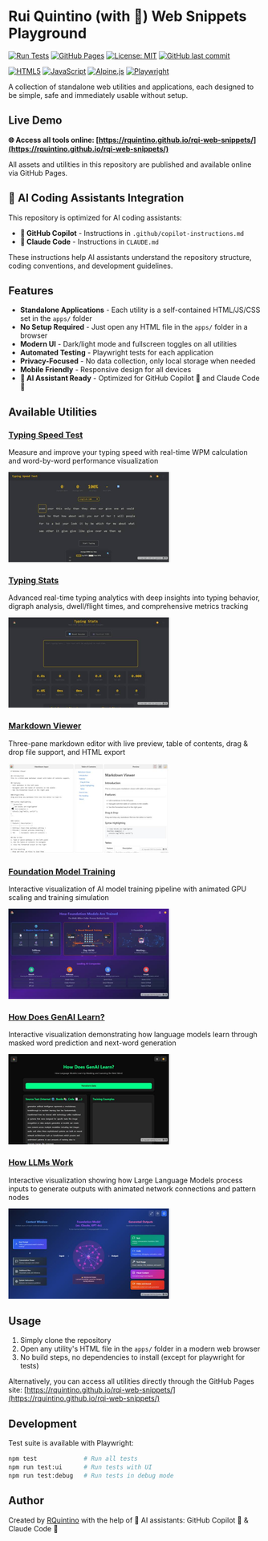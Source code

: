 # Rui Quintino (with 🤖) Web Snippets Playground

[![Run Tests](https://github.com/rquintino/rqi-web-snippets/actions/workflows/test.yml/badge.svg)](https://github.com/rquintino/rqi-web-snippets/actions/workflows/test.yml)
[![GitHub Pages](https://img.shields.io/badge/GitHub%20Pages-Live-brightgreen)](https://rquintino.github.io/rqi-web-snippets/)
[![License: MIT](https://img.shields.io/badge/License-MIT-yellow.svg)](https://opensource.org/licenses/MIT)
[![GitHub last commit](https://img.shields.io/github/last-commit/rquintino/rqi-web-snippets)](https://github.com/rquintino/rqi-web-snippets/commits)

[![HTML5](https://img.shields.io/badge/HTML5-E34F26?style=flat&logo=html5&logoColor=white)](https://developer.mozilla.org/en-US/docs/Web/HTML)
[![JavaScript](https://img.shields.io/badge/JavaScript-F7DF1E?style=flat&logo=javascript&logoColor=black)](https://developer.mozilla.org/en-US/docs/Web/JavaScript)
[![Alpine.js](https://img.shields.io/badge/Alpine.js-8BC34A?style=flat&logo=alpine.js&logoColor=white)](https://alpinejs.dev/)
[![Playwright](https://img.shields.io/badge/Playwright-2EAD33?style=flat&logo=playwright&logoColor=white)](https://playwright.dev/)

A collection of standalone web utilities and applications, each designed to be simple, safe and immediately usable without setup.

## Live Demo

**🌐 Access all tools online: [https://rquintino.github.io/rqi-web-snippets/](https://rquintino.github.io/rqi-web-snippets/)**

All assets and utilities in this repository are published and available online via GitHub Pages.

## 🤖 AI Coding Assistants Integration

This repository is optimized for AI coding assistants:

- **🐙 GitHub Copilot** - Instructions in `.github/copilot-instructions.md`
- **🧠 Claude Code** - Instructions in `CLAUDE.md`

These instructions help AI assistants understand the repository structure, coding conventions, and development guidelines.

## Features

- **Standalone Applications** - Each utility is a self-contained HTML/JS/CSS set in the `apps/` folder
- **No Setup Required** - Just open any HTML file in the `apps/` folder in a browser
- **Modern UI** - Dark/light mode and fullscreen toggles on all utilities
- **Automated Testing** - Playwright tests for each application
- **Privacy-Focused** - No data collection, only local storage when needed
- **Mobile Friendly** - Responsive design for all devices
- **🤖 AI Assistant Ready** - Optimized for GitHub Copilot 🐙 and Claude Code 🧠

## Available Utilities

### [Typing Speed Test](https://rquintino.github.io/rqi-web-snippets/apps/typing-speed-test.html)
Measure and improve your typing speed with real-time WPM calculation and word-by-word performance visualization

<img src="apps/typing-speed-test.jpeg" alt="Typing Speed Test" height="180">

### [Typing Stats](https://rquintino.github.io/rqi-web-snippets/apps/typing-stats.html)
Advanced real-time typing analytics with deep insights into typing behavior, digraph analysis, dwell/flight times, and comprehensive metrics tracking

<img src="apps/typing-stats.jpeg" alt="Typing Stats" height="180">

### [Markdown Viewer](https://rquintino.github.io/rqi-web-snippets/apps/markdown-viewer.html)
Three-pane markdown editor with live preview, table of contents, drag & drop file support, and HTML export

<img src="apps/markdown-viewer.jpeg" alt="Markdown Viewer" height="180">

### [Foundation Model Training](https://rquintino.github.io/rqi-web-snippets/apps/foundation-model-training.html)
Interactive visualization of AI model training pipeline with animated GPU scaling and training simulation

<img src="apps/foundation-model-training.jpeg" alt="Foundation Model Training" height="180">

### [How Does GenAI Learn?](https://rquintino.github.io/rqi-web-snippets/apps/how-does-genai-learn.html)
Interactive visualization demonstrating how language models learn through masked word prediction and next-word generation

<img src="apps/how-does-genai-learn.jpeg" alt="How Does GenAI Learn" height="180">

### [How LLMs Work](https://rquintino.github.io/rqi-web-snippets/apps/how-llms-work.html)
Interactive visualization showing how Large Language Models process inputs to generate outputs with animated network connections and pattern nodes

<img src="apps/how-llms-work.jpeg" alt="How LLMs Work" height="180">

## Usage

1. Simply clone the repository
2. Open any utility's HTML file in the `apps/` folder in a modern web browser
3. No build steps, no dependencies to install (except for playwright for tests)

Alternatively, you can access all utilities directly through the GitHub Pages site: [https://rquintino.github.io/rqi-web-snippets/](https://rquintino.github.io/rqi-web-snippets/)

## Development

Test suite is available with Playwright:

```bash
npm test             # Run all tests
npm run test:ui      # Run tests with UI
npm run test:debug   # Run tests in debug mode
```


## Author

Created by [RQuintino](https://www.linkedin.com/in/rquintino/) with the help of 🤖 AI assistants: GitHub Copilot 🐙 & Claude Code 🧠
